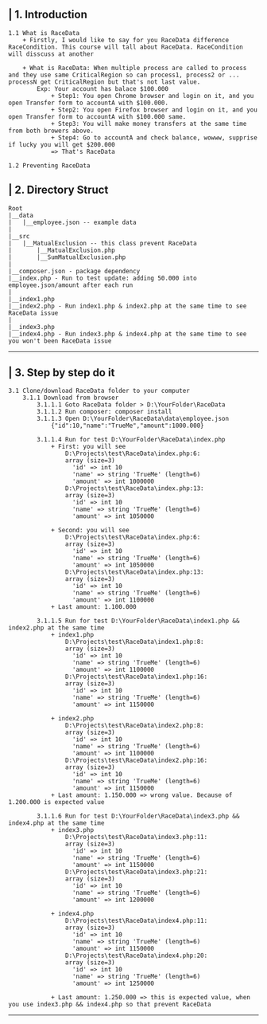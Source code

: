 | 1. Introduction
----------------
    1.1 What is RaceData
        + Firstly, I would like to say for you RaceData difference RaceCondition. This course will tall about RaceData. RaceCondition will disscuss at another

        + What is RaceData: When multiple process are called to process and they use same CriticalRegion so can process1, process2 or ... processN get CriticalRegion but that's not last value.
            Exp: Your account has balace $100.000
                + Step1: You open Chrome browser and login on it, and you open Transfer form to accountA with $100.000.
                + Step2: You open Firefox browser and login on it, and you open Transfer form to accountA with $100.000 same.
                + Step3: You will make money transfers at the same time from both browers above.
                + Step4: Go to accountA and check balance, wowww, supprise if lucky you will get $200.000
                => That's RaceData

    1.2 Preventing RaceData
 


| 2. Directory Struct
-----------------------

    Root
    |__data
    |   |__employee.json -- example data
    |
    |__src
    |   |__MatualExclusion -- this class prevent RaceData
    |       |__MatualExclusion.php
    |       |__SumMatualExclusion.php
    |
    |__composer.json - package dependency
    |__index.php - Run to test update: adding 50.000 into employee.json/amount after each run
    |
    |__index1.php
    |__index2.php - Run index1.php & index2.php at the same time to see RaceData issue
    |
    |__index3.php
    |__index4.php - Run index3.php & index4.php at the same time to see you won't been RaceData issue


-----------------------


| 3. Step by step do it
-----------------------

    3.1 Clone/download RaceData folder to your computer
        3.1.1 Download from browser
            3.1.1.1 Goto RaceData folder > D:\YourFolder\RaceData
            3.1.1.2 Run composer: composer install
            3.1.1.3 Open D:\YourFolder\RaceData\data\employee.json
                {"id":10,"name":"TrueMe","amount":1000.000}

            3.1.1.4 Run for test D:\YourFolder\RaceData\index.php
                + First: you will see
                    D:\Projects\test\RaceData\index.php:6:
                    array (size=3)
                      'id' => int 10
                      'name' => string 'TrueMe' (length=6)
                      'amount' => int 1000000
                    D:\Projects\test\RaceData\index.php:13:
                    array (size=3)
                      'id' => int 10
                      'name' => string 'TrueMe' (length=6)
                      'amount' => int 1050000

                + Second: you will see
                    D:\Projects\test\RaceData\index.php:6:
                    array (size=3)
                      'id' => int 10
                      'name' => string 'TrueMe' (length=6)
                      'amount' => int 1050000
                    D:\Projects\test\RaceData\index.php:13:
                    array (size=3)
                      'id' => int 10
                      'name' => string 'TrueMe' (length=6)
                      'amount' => int 1100000
                + Last amount: 1.100.000

            3.1.1.5 Run for test D:\YourFolder\RaceData\index1.php && index2.php at the same time
                + index1.php
                    D:\Projects\test\RaceData\index1.php:8:
                    array (size=3)
                      'id' => int 10
                      'name' => string 'TrueMe' (length=6)
                      'amount' => int 1100000
                    D:\Projects\test\RaceData\index1.php:16:
                    array (size=3)
                      'id' => int 10
                      'name' => string 'TrueMe' (length=6)
                      'amount' => int 1150000

                + index2.php
                    D:\Projects\test\RaceData\index2.php:8:
                    array (size=3)
                      'id' => int 10
                      'name' => string 'TrueMe' (length=6)
                      'amount' => int 1100000
                    D:\Projects\test\RaceData\index2.php:16:
                    array (size=3)
                      'id' => int 10
                      'name' => string 'TrueMe' (length=6)
                      'amount' => int 1150000
                + Last amount: 1.150.000 => wrong value. Because of 1.200.000 is expected value

            3.1.1.6 Run for test D:\YourFolder\RaceData\index3.php && index4.php at the same time
                + index3.php
                    D:\Projects\test\RaceData\index3.php:11:
                    array (size=3)
                      'id' => int 10
                      'name' => string 'TrueMe' (length=6)
                      'amount' => int 1150000
                    D:\Projects\test\RaceData\index3.php:21:
                    array (size=3)
                      'id' => int 10
                      'name' => string 'TrueMe' (length=6)
                      'amount' => int 1200000

                + index4.php
                    D:\Projects\test\RaceData\index4.php:11:
                    array (size=3)
                      'id' => int 10
                      'name' => string 'TrueMe' (length=6)
                      'amount' => int 1150000
                    D:\Projects\test\RaceData\index4.php:20:
                    array (size=3)
                      'id' => int 10
                      'name' => string 'TrueMe' (length=6)
                      'amount' => int 1250000

                + Last amount: 1.250.000 => this is expected value, when you use index3.php && index4.php so that prevent RaceData

-----------------------



